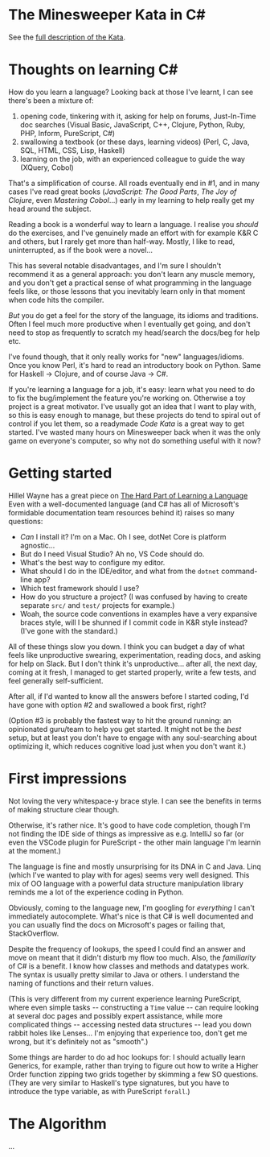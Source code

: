 # The Minesweeper Kata in C#

See the [full description of the Kata](https://codingdojo.org/kata/Minesweeper/).

# Thoughts on learning C#

How do you learn a language? Looking back at those I've learnt, I can see
there's been a mixture of:

1) opening code, tinkering with it, asking for help on forums, Just-In-Time doc searches
		(Visual Basic, JavaScript, C++, Clojure, Python, Ruby, PHP, Inform, PureScript, C#)
2) swallowing a textbook (or these days, learning videos)
		(Perl, C, Java, SQL, HTML, CSS, Lisp, Haskell)
3) learning on the job, with an experienced colleague to guide the way
		(XQuery, Cobol)

That's a simplification of course. All roads eventually end in #1, and in many
cases I've read great books (_JavaScript: The Good Parts_, _The Joy of Clojure_,
even _Mastering Cobol_...) early in my learning to help really get my head around the
subject.

Reading a book is a wonderful way to learn a language. I realise you *should* do
the exercises, and I've genuinely made an effort with for example K&R C and others,
but I rarely get more than half-way. Mostly, I like to read, uninterrupted, as if
the book were a novel...

This has several notable disadvantages, and I'm sure I shouldn't recommend it as
a general approach: you don't learn any muscle memory, and you don't get a
practical sense of what programming in the language feels like, or those lessons
that you inevitably learn only in that moment when code hits the compiler.

*But* you do get a feel for the story of the language, its idioms and
traditions. Often I feel much more productive when I eventually get going, and
don't need to stop as frequently to scratch my head/search the docs/beg for help
etc.

I've found though, that it only really works for "new" languages/idioms. Once
you know Perl, it's hard to read an introductory book on Python. Same for
Haskell -> Clojure, and of course Java -> C#.

If you're learning a language for a job, it's easy: learn what you need to do
to fix the bug/implement the feature you're working on. Otherwise a toy project
is a great motivator. I've usually got an idea that I want to play with, so this
is easy enough to manage, but these projects do tend to spiral out of control if
you let them, so a readymade *Code Kata* is a great way to get started. I've wasted
many hours on Minesweeper back when it was the only game on everyone's computer,
so why not do something useful with it now?

# Getting started

Hillel Wayne has a great piece on [The Hard Part of Learning a Language](https://hillelwayne.com/post/learning-a-language/)
Even with a well-documented language (and C# has all of Microsoft's formidable
documentation team resources behind it) raises so many questions:

* *Can* I install it? I'm on a Mac. Oh I see, dotNet Core is platform agnostic...
* But do I need Visual Studio? Ah no, VS Code should do.
* What's the best way to configure my editor.
* What should I do in the IDE/editor, and what from the `dotnet` command-line app?
* Which test framework should I use?
* How do you structure a project? (I was confused by having to create separate `src/` and `test/` projects for example.)
* Woah, the source code conventions in examples have a very expansive braces style, will I be shunned if I commit code in K&R style instead? (I've gone with the standard.)

All of these things slow you down. I think you can budget a day of what feels like unproductive swearing, experimentation, reading docs, and asking for help on Slack. But I don't think it's unproductive... after all, the next day, coming at it fresh, I managed to get started properly, write a few tests, and feel generally self-sufficient.

After all, if I'd wanted to know all the answers before I started coding, I'd have gone with option #2 and swallowed a book first, right?

(Option #3 is probably the fastest way to hit the ground running: an opinionated guru/team to help you get started. It might not be the *best* setup, but at least you don't have to engage with any soul-searching about optimizing it, which reduces cognitive load just when you don't want it.)

# First impressions

Not loving the very whitespace-y brace style. I can see the benefits in terms of making structure clear though.

Otherwise, it's rather nice. It's good to have code completion, though I'm not finding the IDE side of things as impressive as e.g. IntelliJ so far (or even the VSCode plugin for PureScript - the other main language I'm learnin at the moment.)

The language is fine and mostly unsurprising for its DNA in C and Java. Linq (which I've wanted to play with for ages) seems very well designed. This mix of OO language with a powerful data structure manipulation library reminds me a lot of the experience coding in Python.

Obviously, coming to the language new, I'm googling for *everything* I can't immediately autocomplete. What's nice is that C# is well documented and you can usually find the docs on Microsoft's pages or failing that, StackOverflow.

Despite the frequency of lookups, the speed I could find an answer and move on meant that it didn't disturb my flow too much. Also, the *familiarity* of C# is a benefit. I know how classes and methods and datatypes work. The syntax is usually pretty similar to Java or others. I understand the naming of functions and their return values.

(This is very different from my current experience learning PureScript, where even simple tasks -- constructing a `Time` value -- can require looking at several doc pages and possibly expert assistance, while more complicated things -- accessing nested data structures -- lead you down rabbit holes like Lenses... I'm enjoying that experience too, don't get me wrong, but it's definitely not as "smooth".)

Some things are harder to do ad hoc lookups for: I should actually learn Generics, for example, rather than trying to figure out how to write a Higher Order function zipping two grids together by skimming a few SO questions.
(They are very similar to Haskell's type signatures, but you have to introduce the type variable, as with PureScript `forall`.)

# The Algorithm
...
